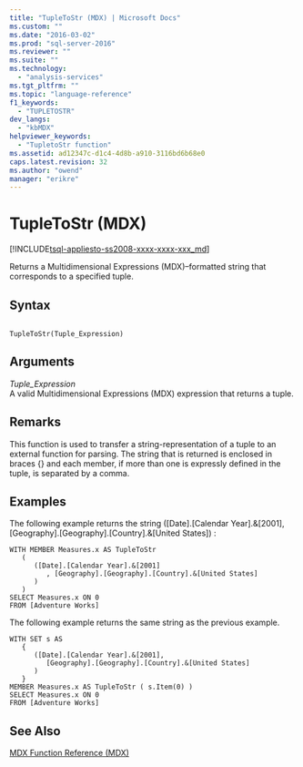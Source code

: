 ```yaml
---
title: "TupleToStr (MDX) | Microsoft Docs"
ms.custom: ""
ms.date: "2016-03-02"
ms.prod: "sql-server-2016"
ms.reviewer: ""
ms.suite: ""
ms.technology: 
  - "analysis-services"
ms.tgt_pltfrm: ""
ms.topic: "language-reference"
f1_keywords: 
  - "TUPLETOSTR"
dev_langs: 
  - "kbMDX"
helpviewer_keywords: 
  - "TupletoStr function"
ms.assetid: ad12347c-d1c4-4d8b-a910-3116bd6b68e0
caps.latest.revision: 32
ms.author: "owend"
manager: "erikre"
---
```

# TupleToStr (MDX)
[!INCLUDE[tsql-appliesto-ss2008-xxxx-xxxx-xxx_md](../database-engine/configure/windows/includes/tsql-appliesto-ss2008-xxxx-xxxx-xxx-md.md)]

  Returns a Multidimensional Expressions (MDX)–formatted string that corresponds to a specified tuple.  
  
## Syntax  
  
```  
  
TupleToStr(Tuple_Expression)   
```  
  
## Arguments  
 *Tuple_Expression*  
 A valid Multidimensional Expressions (MDX) expression that returns a tuple.  
  
## Remarks  
 This function is used to transfer a string-representation of a tuple to an external function for parsing. The string that is returned is enclosed in braces {} and each member, if more than one is expressly defined in the tuple, is separated by a comma.  
  
## Examples  
 The following example returns the string ([Date].[Calendar Year].&[2001],[Geography].[Geography].[Country].&[United States]) :  
  
```  
WITH MEMBER Measures.x AS TupleToStr   
   (   
      ([Date].[Calendar Year].&[2001]  
         , [Geography].[Geography].[Country].&[United States]  
      )  
   )     
SELECT Measures.x ON 0  
FROM [Adventure Works]  
```  
  
 The following example returns the same string as the previous example.  
  
```  
WITH SET s AS   
   {  
      ([Date].[Calendar Year].&[2001],  
         [Geography].[Geography].[Country].&[United States]  
      )   
   }  
MEMBER Measures.x AS TupleToStr ( s.Item(0) )  
SELECT Measures.x ON 0  
FROM [Adventure Works]  
```  
  
## See Also  
 [MDX Function Reference &#40;MDX&#41;](../mdx/mdx-function-reference-mdx.md)  
  
  